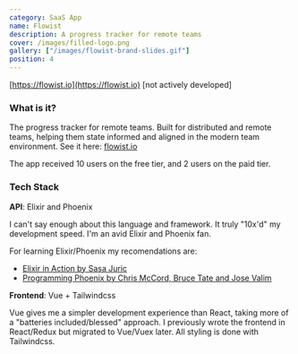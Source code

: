 ```yaml
---
category: SaaS App
name: Flowist
description: A progress tracker for remote teams
cover: /images/filled-logo.png
gallery: ["/images/flowist-brand-slides.gif"]
position: 4
---
```

[https://flowist.io](https://flowist.io) [not actively developed]

### What is it?

The progress tracker for remote teams. Built for distributed and remote teams, helping them state informed and aligned in the modern team environment. See it here: [flowist.io](https://flowist.io) 

The app received 10 users on the free tier, and 2 users on the paid tier.

### Tech Stack

**API**: Elixir and Phoenix

I can't say enough about this language and framework. It truly "10x'd" my development speed. I'm an avid Elixir and Phoenix fan.

For learning Elixir/Phoenix my recomendations are:

* [Elixir in Action by Sasa Juric](https://www.manning.com/books/elixir-in-action)
* [Programming Phoenix by Chris McCord, Bruce Tate and Jose Valim](https://pragprog.com/titles/phoenix14/programming-phoenix-1-4/)

**Frontend**: Vue + Tailwindcss

Vue gives me a simpler development experience than React, taking more of a "batteries included/blessed" approach. I previously wrote the frontend in React/Redux but migrated to Vue/Vuex later. All styling is done with Tailwindcss.
